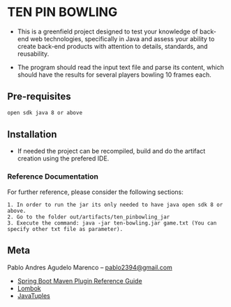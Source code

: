 
# TEN PIN BOWLING

* This is a greenfield project designed to test your knowledge of back-end web technologies, specifically in
Java and assess your ability to create back-end products with attention to details, standards,
and reusability.

* The program should read the input text file and parse its content, which should have the
results for several players bowling 10 frames each.

## Pre-requisites

```sh
open sdk java 8 or above
```

## Installation

* If needed the project can be recompiled, build and do the artifact creation using the prefered IDE.

### Reference Documentation
For further reference, please consider the following sections:


```
1. In order to run the jar its only needed to have java open sdk 8 or above.
2. Go to the folder out/artifacts/ten_pinbowling_jar
3. Execute the command: java -jar ten-bowling.jar game.txt (You can specify other txt file as parameter).

```

## Meta

Pablo Andres Agudelo Marenco – pablo2394@gmail.com

* [Spring Boot Maven Plugin Reference Guide](https://docs.spring.io/spring-boot/docs/2.4.2/maven-plugin/reference/html/)
* [Lombok](https://projectlombok.org/features/all)
* [JavaTuples](https://www.javatuples.org/)

